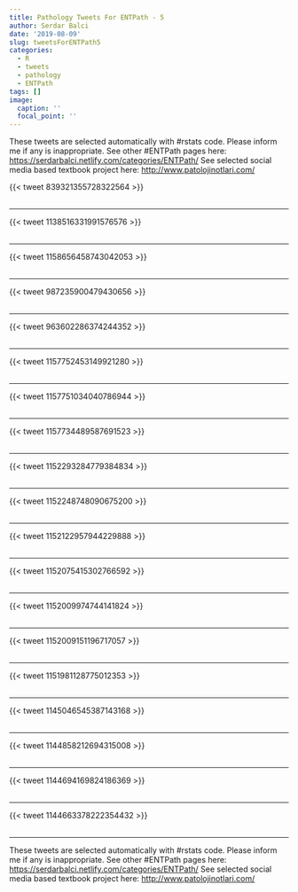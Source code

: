 ```yaml
---
title: Pathology Tweets For ENTPath - 5
author: Serdar Balci
date: '2019-08-09'
slug: tweetsForENTPath5
categories:
  - R
  - tweets
  - pathology
  - ENTPath
tags: []
image:
  caption: ''
  focal_point: ''
---
```



These tweets are selected automatically with #rstats code. Please inform me if any is inappropriate.
See other #ENTPath pages here: https://serdarbalci.netlify.com/categories/ENTPath/ 
See selected social media based textbook project here: http://www.patolojinotlari.com/

{{< tweet 839321355728322564 >}}
<br>
<br>
<hr>
{{< tweet 1138516331991576576 >}}
<br>
<br>
<hr>
{{< tweet 1158656458743042053 >}}
<br>
<br>
<hr>
{{< tweet 987235900479430656 >}}
<br>
<br>
<hr>
{{< tweet 963602286374244352 >}}
<br>
<br>
<hr>
{{< tweet 1157752453149921280 >}}
<br>
<br>
<hr>
{{< tweet 1157751034040786944 >}}
<br>
<br>
<hr>
{{< tweet 1157734489587691523 >}}
<br>
<br>
<hr>
{{< tweet 1152293284779384834 >}}
<br>
<br>
<hr>
{{< tweet 1152248748090675200 >}}
<br>
<br>
<hr>
{{< tweet 1152122957944229888 >}}
<br>
<br>
<hr>
{{< tweet 1152075415302766592 >}}
<br>
<br>
<hr>
{{< tweet 1152009974744141824 >}}
<br>
<br>
<hr>
{{< tweet 1152009151196717057 >}}
<br>
<br>
<hr>
{{< tweet 1151981128775012353 >}}
<br>
<br>
<hr>
{{< tweet 1145046545387143168 >}}
<br>
<br>
<hr>
{{< tweet 1144858212694315008 >}}
<br>
<br>
<hr>
{{< tweet 1144694169824186369 >}}
<br>
<br>
<hr>
{{< tweet 1144663378222354432 >}}
<br>
<br>
<hr>


These tweets are selected automatically with #rstats code. Please inform me if any is inappropriate.
See other #ENTPath pages here: https://serdarbalci.netlify.com/categories/ENTPath/ 
See selected social media based textbook project here: http://www.patolojinotlari.com/
